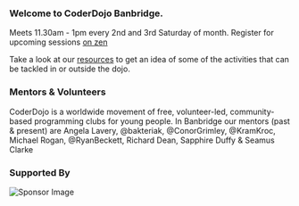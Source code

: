 ### Welcome to CoderDojo Banbridge.
Meets 11.30am - 1pm every 2nd and 3rd Saturday of month. Register for upcoming sessions [on zen](https://zen.coderdojo.com/dojos/gb/community-room-tesco-extra-bridgewater-bt-3-2-4lf/banbridge-co-down-banbridge-enterprise-centre)

Take a look at our [resources](resources/index.md) to get an idea of some of the activities that can be tackled in or outside the dojo.

### Mentors & Volunteers
CoderDojo is a worldwide movement of free, volunteer-led, community-based programming clubs for young people. In Banbridge our mentors (past & present) are Angela Lavery, @bakteriak, @ConorGrimley, @KramKroc, Michael Rogan, @RyanBeckett, Richard Dean, Sapphire Duffy & Seamus Clarke 

### Supported By

![Sponsor Image](http://bdelonline.com/wp-content/uploads/2016/10/logo.png)
